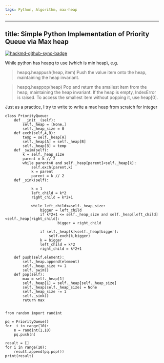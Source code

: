 ```yaml
---
tags: Python, Algorithm, max-heap
---
```

---
title: Simple Python Implementation of Priority Queue via Max heap
---
[![hackmd-github-sync-badge](https://hackmd.io/qDlvP3e5TXSB1Mm2ZMy2OQ/badge)](https://hackmd.io/qDlvP3e5TXSB1Mm2ZMy2OQ)



While python has heapq to use (which is min heap), e.g.


>heapq.heappush(heap, item)
 >   Push the value item onto the heap, maintaining the heap invariant.

> heapq.heappop(heap)
>    Pop and return the smallest item from the heap, maintaining the heap invariant. If the heap is empty, IndexError is raised. To access the smallest item without popping it, use heap[0].


Just as a practice, I try to write to write a max heap from scratch for integer

```python=
class PriorityQueue:
    def __init__(self):
        self._heap = [None,]
        self._heap_size = 0
    def exch(self,A,B):
        temp = self._heap[A]
        self._heap[A] = self._heap[B]
        self._heap[B] = temp
    def _swim(self):
        k = self._heap_size
        parent = k // 2
        while parent>0 and self._heap[parent]<self._heap[k]:
            self.exch(parent,k)
            k = parent
            parent = k // 2
    def _sink(self):

            k = 1
            left_child = k*2
            right_child = k*2+1

            while left_child<=self._heap_size:
                bigger = left_child
                if k*2+1 <= self._heap_size and self._heap[left_child]<self._heap[right_child]:
                        bigger = right_child
                
                if self._heap[k]<self._heap[bigger]:
                    self.exch(k,bigger)
                k = bigger
                left_child = k*2
                right_child = k*2+1

    def push(self,element):
        self._heap.append(element)
        self._heap_size += 1
        self._swim()
    def pop(self):
        max = self._heap[1]
        self._heap[1] = self._heap[self._heap_size]
        self._heap[self._heap_size] = None
        self._heap_size -= 1
        self._sink()
        return max
        

from random import randint

pq = PriorityQueue()
for  i in range(10):
    n = randint(1,10)
    pq.push(n)

result = []
for i in range(10):
    result.append(pq.pop())
print(result)
```